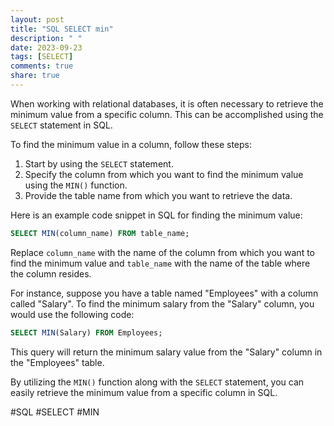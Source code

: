 ```yaml
---
layout: post
title: "SQL SELECT min"
description: " "
date: 2023-09-23
tags: [SELECT]
comments: true
share: true
---
```


When working with relational databases, it is often necessary to retrieve the minimum value from a specific column. This can be accomplished using the `SELECT` statement in SQL.

To find the minimum value in a column, follow these steps:

1. Start by using the `SELECT` statement.
2. Specify the column from which you want to find the minimum value using the `MIN()` function.
3. Provide the table name from which you want to retrieve the data.

Here is an example code snippet in SQL for finding the minimum value:

```sql
SELECT MIN(column_name) FROM table_name;
```

Replace `column_name` with the name of the column from which you want to find the minimum value and `table_name` with the name of the table where the column resides.

For instance, suppose you have a table named "Employees" with a column called "Salary". To find the minimum salary from the "Salary" column, you would use the following code:

```sql
SELECT MIN(Salary) FROM Employees;
```

This query will return the minimum salary value from the "Salary" column in the "Employees" table.

By utilizing the `MIN()` function along with the `SELECT` statement, you can easily retrieve the minimum value from a specific column in SQL.

#SQL #SELECT #MIN